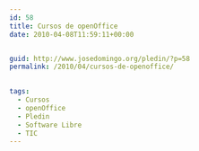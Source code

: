```yaml
---
id: 58
title: Cursos de openOffice
date: 2010-04-08T11:59:11+00:00


guid: http://www.josedomingo.org/pledin/?p=58
permalink: /2010/04/cursos-de-openoffice/

  
tags:
  - Cursos
  - openOffice
  - Pledin
  - Software Libre
  - TIC
---
```

